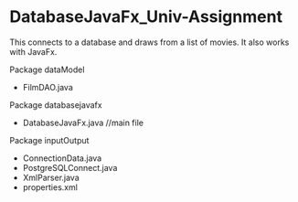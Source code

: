 # DatabaseJavaFx_Univ-Assignment
This connects to a database and draws from a list of movies. It also works with JavaFx.

Package dataModel
- FilmDAO.java

Package databasejavafx
- DatabaseJavaFx.java //main file

Package inputOutput
- ConnectionData.java
- PostgreSQLConnect.java
- XmlParser.java
- properties.xml
